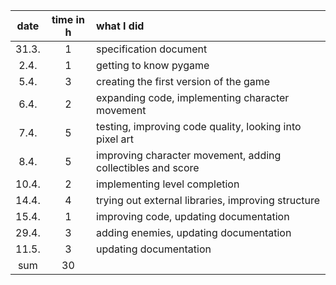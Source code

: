 | date  | time in h | what I did |  
| :----: | :----:     | :----  |
| 31.3. | 1         | specification document |
| 2.4.  | 1         | getting to know pygame |
| 5.4.  | 3         | creating the first version of the game |
| 6.4.  | 2         | expanding code, implementing character movement |
| 7.4.  | 5         | testing, improving code quality, looking into pixel art |
| 8.4.  | 5         | improving character movement, adding collectibles and score |
| 10.4. | 2         | implementing level completion |
| 14.4. | 4	    | trying out external libraries, improving structure |
| 15.4. | 1	    | improving code, updating documentation |
| 29.4. | 3 	    | adding enemies, updating documentation |
| 11.5. | 3         | updating documentation |
| sum   | 30        |
